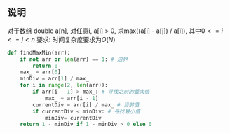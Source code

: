 
## 说明
对于数组 double a[n], 对任意i, a[i] > 0, 求max((a[i] - a[j]) / a[i]), 其中$0 <= i <= j < n$
要求: 时间复杂度要求为$O(N)$


```python
def findMaxMin(arr):
    if not arr or len(arr) == 1: # 边界
        return 0
    max_ = arr[0]
    minDiv = arr[1] / max_
    for i in range(2, len(arr)):
        if arr[i - 1] > max_: # 寻找之前的最大值
            max_ = arr[i - 1]
        currentDiv = arr[i] / max_ # 当前值
        if currentDiv < minDiv: # 寻找最小值
            minDiv= currentDiv
    return 1 - minDiv if 1 - minDiv > 0 else 0
```